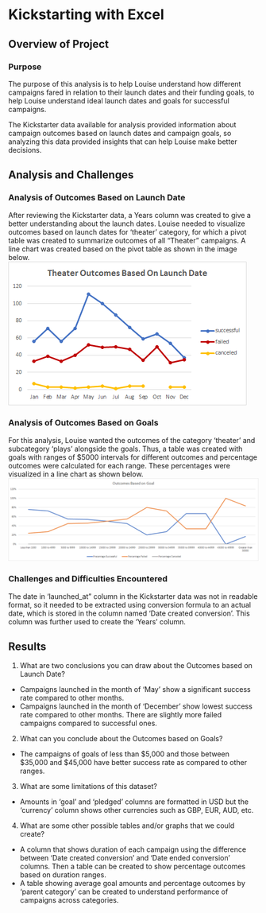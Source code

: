 # **Kickstarting with Excel**

## Overview of Project
### Purpose
The purpose of this analysis is to help Louise understand how different campaigns fared in relation to their launch dates and their funding goals, to help Louise understand ideal launch dates and goals for successful campaigns.

The Kickstarter data available for analysis provided information about campaign outcomes based on launch dates and campaign goals, so analyzing this data provided insights that can help Louise make better decisions.

## Analysis and Challenges

### Analysis of Outcomes Based on Launch Date
After reviewing the Kickstarter data, a Years column was created to give a better understanding about the launch dates. Louise needed to visualize outcomes based on launch dates for ‘theater’ category, for which a pivot table was created to summarize outcomes of all “Theater” campaigns. A line chart was created based on the pivot table as shown in the image below.
![Theater Outcomes Based On Launch Date](https://github.com/manasidek/kickstarter-analysis/blob/main/resources/Theater_Outcomes_vs_Launch.png)

### Analysis of Outcomes Based on Goals
For this analysis, Louise wanted the outcomes of the category ‘theater’ and subcategory ‘plays’ alongside the goals. Thus, a table was created with goals with ranges of $5000 intervals for different outcomes and percentage outcomes were calculated for each range. These percentages were visualized in a line chart as shown below.
![Outcomes Based On Goal](https://github.com/manasidek/kickstarter-analysis/blob/main/resources/Outcomes_vs_Goals.png)

### Challenges and Difficulties Encountered
The date in ‘launched_at” column in the Kickstarter data was not in readable format, so it needed to be extracted using conversion formula to an actual date, which is stored in the column named ‘Date created conversion’. This column was further used to create the ‘Years’ column.

## Results

1. What are two conclusions you can draw about the Outcomes based on Launch Date?

-  Campaigns launched in the month of ‘May’ show a significant success rate compared to other months.
-  Campaigns launched in the month of ‘December’ show lowest success rate compared to other months. There are slightly more failed campaigns compared to successful ones.

2. What can you conclude about the Outcomes based on Goals?
-	 The campaigns of goals of less than $5,000 and those between $35,000 and $45,000 have better success rate as compared to other ranges.

3. What are some limitations of this dataset?
-  Amounts in ‘goal’ and ‘pledged’ columns are formatted in USD but the ‘currency’ column shows other currencies such as GBP, EUR, AUD, etc.

4. What are some other possible tables and/or graphs that we could create?
-  A column that shows duration of each campaign using the difference between ‘Date created conversion’ and ‘Date ended conversion’ columns. Then a table can be created to show percentage outcomes based on duration ranges.
-	 A table showing average goal amounts and percentage outcomes by ‘parent category’ can be created to understand performance of campaigns across categories.
